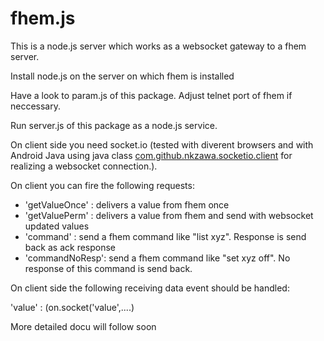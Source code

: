 # fhem.js

This is a node.js server which works as a websocket gateway to a fhem server.

Install node.js on the server on which fhem is installed

Have a look to param.js of this package. Adjust telnet port of fhem if neccessary.

Run server.js of this package as a node.js service.

On client side you need socket.io (tested with diverent browsers and with Android Java using java class [com.github.nkzawa.socketio.client](https://github.com/nkzawa/socket.io-client.java) for realizing a websocket connection.).

On client you can fire the following requests:

  * 'getValueOnce' : delivers a value from fhem once
  * 'getValuePerm' : delivers a value from fhem and send with websocket updated values
  * 'command'      : send a fhem command like "list xyz". Response is send back as ack response
  * 'commandNoResp': send a fhem command like "set xyz off". No response of this command is send back.

On client side the following receiving data event should be handled:

   'value' : (on.socket('value',....) 




More detailed docu will follow soon
